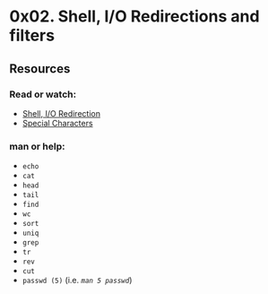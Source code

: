 # 0x02. Shell, I/O Redirections and filters
## Resources
### Read or watch:
* [Shell, I/O Redirection](http://www.linuxcommand.org/lc3_lts0070.php/)
* [Special Characters](http://www.mywiki.wooledge.org/BashGuide/SpecialCharacters/)
### man or help:
* `echo`
* `cat`
* `head`
* `tail`
* `find`
* `wc`
* `sort`
* `uniq`
* `grep`
* `tr`
* `rev`
* `cut`
* `passwd (5)` (i.e. _`man 5 passwd`_)
